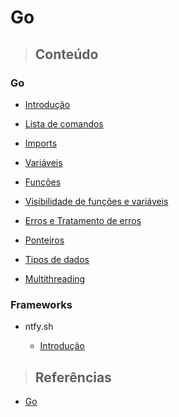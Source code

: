 # Go

> ## **Conteúdo**

### Go

* [Introdução](/go/introducao.md)

* [Lista de comandos](/go/comandos.md)

* [Imports](/go/imports.md)

* [Variáveis](/go/variaveis.md)

* [Funções](/go/funcoes.md)

* [Visibilidade de funções e variáveis](/go/visibilidade.md)

* [Erros e Tratamento de erros](/go/erros.md)

* [Ponteiros](/go/ponteiros.md)

* [Tipos de dados](/go/types.md)

* [Multithreading](/go/multithreading.md)

### Frameworks

- ntfy.sh

  - [Introdução](/go/frameworks/ntfy/introduction.md)

> ## **Referências**

* [Go](/go/references.md)
